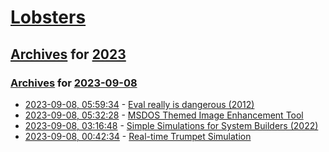 # [Lobsters](../../../README.md)

## [Archives](../../index.md) for [2023](../index.md)

### [Archives](../../index.md) for [2023-09-08](index.md)

* [2023-09-08, 05:59:34](https://lobste.rs/s/w4ss34/eval_really_is_dangerous_2012) - [Eval really is dangerous (2012)](https://nedbatchelder.com/blog/201206/eval_really_is_dangerous.html)
* [2023-09-08, 05:32:28](https://lobste.rs/s/irrf00/msdos_themed_image_enhancement_tool) - [MSDOS Themed Image Enhancement Tool](https://msdosimagetools.ngrok.dev)
* [2023-09-08, 03:16:48](https://lobste.rs/s/dtiztq/simple_simulations_for_system_builders) - [Simple Simulations for System Builders (2022)](https://brooker.co.za/blog/2022/04/11/simulation.html)
* [2023-09-08, 00:42:34](https://lobste.rs/s/70ri2g/real_time_trumpet_simulation) - [Real-time Trumpet Simulation](https://www.youtube.com/watch?v=rGNUHigqUBM)
